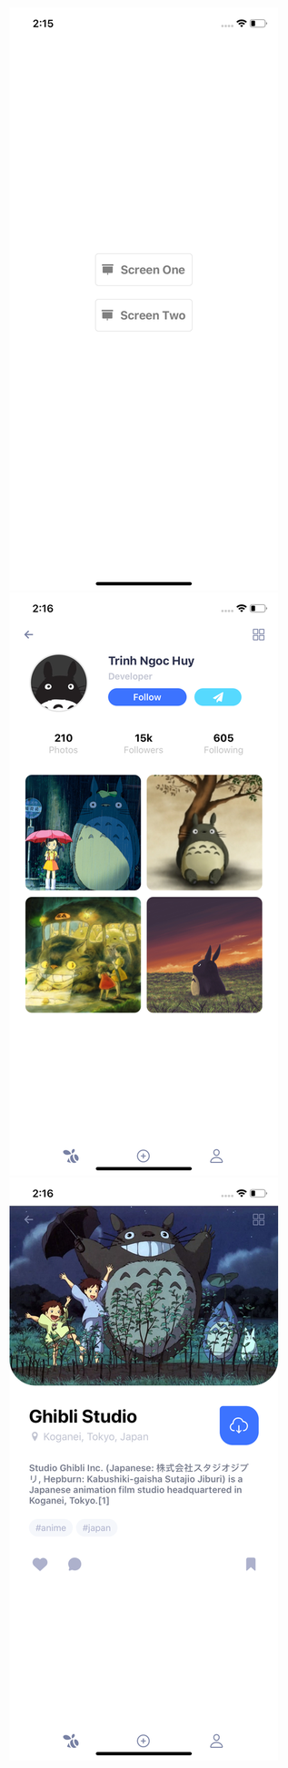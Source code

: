 ![alt text](https://github.com/huytrinh68/RNDC/blob/master/Week2/Assignment/assests/home.png?raw=true)
![alt text](https://github.com/huytrinh68/RNDC/blob/master/Week2/Assignment/assests/screen1.png?raw=true)
![alt text](https://github.com/huytrinh68/RNDC/blob/master/Week2/Assignment/assests/screen2.png?raw=true)
